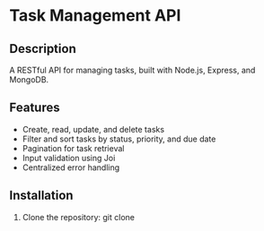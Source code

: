 # Task Management API

## Description
A RESTful API for managing tasks, built with Node.js, Express, and MongoDB.

## Features
- Create, read, update, and delete tasks
- Filter and sort tasks by status, priority, and due date
- Pagination for task retrieval
- Input validation using Joi
- Centralized error handling

## Installation
1. Clone the repository:
       git clone <repository-url>

